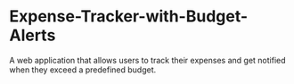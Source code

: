 # Expense-Tracker-with-Budget-Alerts
A web application that allows users to track their expenses and get notified when they exceed a predefined budget.
